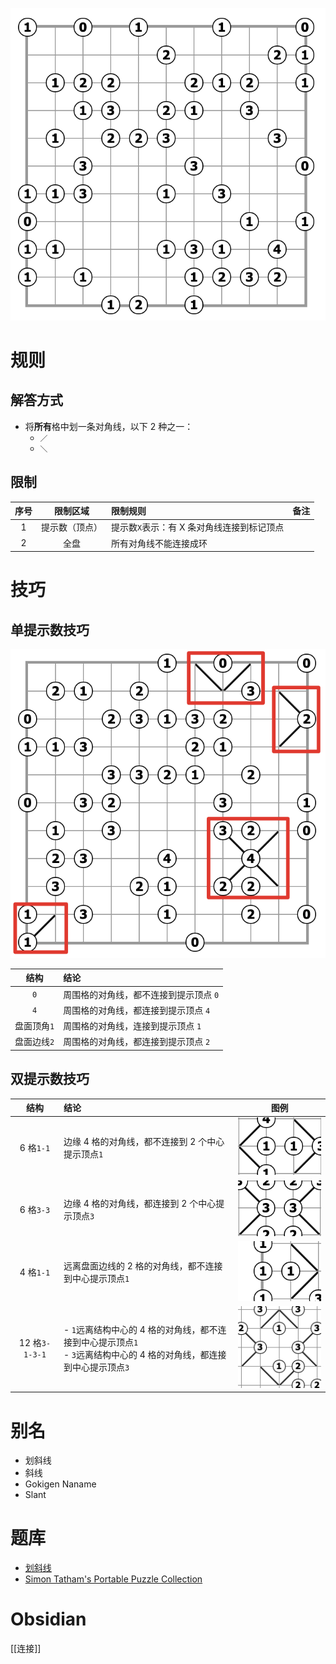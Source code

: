 ![题](../../images/划斜线/题.png)

# 规则

## 解答方式

- 将**所有**格中划一条对角线，以下 2 种之一：
    - `／` 
    - `＼`

## 限制

| 序号  |  限制区域   | 限制规则                     |    备注     |
|:---:|:-------:|:-------------------------|:---------:|
|  1  | 提示数（顶点） | 提示数`X`表示：有 X 条对角线连接到标记顶点 |           |
|  2  |   全盘    | 所有对角线不能连接成环              |           |

# 技巧

## 单提示数技巧
![](../../images/划斜线/单格技巧.png)

|   结构    | 结论                    |
|:-------:|:----------------------|
|   `0`   | 周围格的对角线，都不连接到提示顶点 `0` |
|   `4`   | 周围格的对角线，都连接到提示顶点 `4`  |
| 盘面顶角`1` | 周围格的对角线，连接到提示顶点 `1`   |
| 盘面边线`2` | 周围格的对角线，都连接到提示顶点 `2`  |

## 双提示数技巧

|      结构       | 结论                                                                         |                图例                 |
|:-------------:|:---------------------------------------------------------------------------|:---------------------------------:|
|   6 格`1-1`    | 边缘 4 格的对角线，都不连接到 2 个中心提示顶点`1`                                              |  ![](../../images/划斜线/1-1_6.png)  |
|   6 格`3-3`    | 边缘 4 格的对角线，都连接到 2 个中心提示顶点`3`                                               |   ![](../../images/划斜线/3-3.png)   |
|   4 格`1-1`    | 远离盘面边线的 2 格的对角线，都不连接到中心提示顶点`1`                                             |  ![](../../images/划斜线/1-1_4.png)  |
| 12 格`3-1-3-1` | - `1`远离结构中心的 4 格的对角线，都不连接到中心提示顶点`1`<br/>- `3`远离结构中心的 4 格的对角线，都连接到中心提示顶点`3` | ![](../../images/划斜线/3-1-3-1.png) |

# 别名
- 划斜线
- 斜线
- Gokigen Naname
- Slant

# 题库
- [划斜线](https://cn.puzzle-slant.com/)
- [Simon Tatham's Portable Puzzle Collection](https://www.chiark.greenend.org.uk/~sgtatham/puzzles/js/slant.html)

# Obsidian

[[连接]]